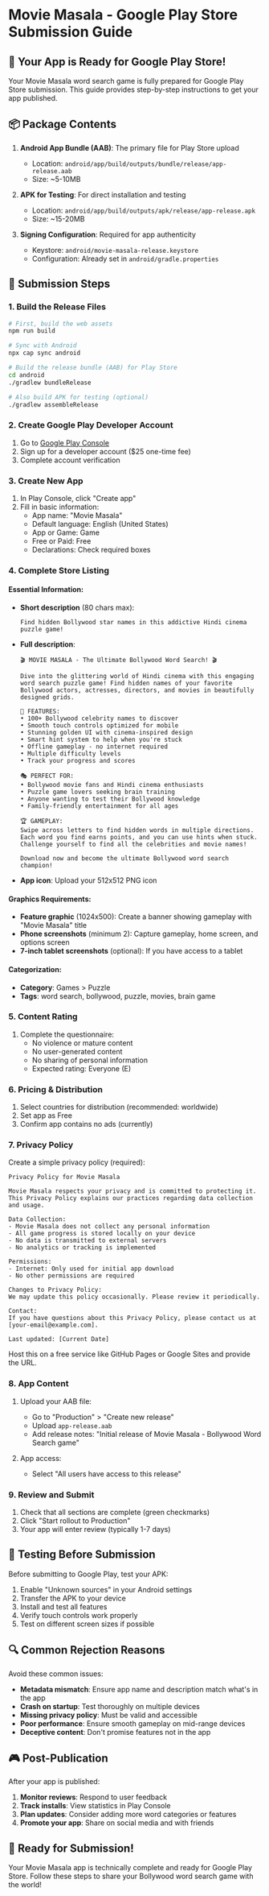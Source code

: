 # Movie Masala - Google Play Store Submission Guide

## 📱 Your App is Ready for Google Play Store!

Your Movie Masala word search game is fully prepared for Google Play Store submission. This guide provides step-by-step instructions to get your app published.

## 📦 Package Contents

1. **Android App Bundle (AAB)**: The primary file for Play Store upload
   - Location: `android/app/build/outputs/bundle/release/app-release.aab`
   - Size: ~5-10MB

2. **APK for Testing**: For direct installation and testing
   - Location: `android/app/build/outputs/apk/release/app-release.apk`
   - Size: ~15-20MB

3. **Signing Configuration**: Required for app authenticity
   - Keystore: `android/movie-masala-release.keystore`
   - Configuration: Already set in `android/gradle.properties`

## 🚀 Submission Steps

### 1. Build the Release Files

```bash
# First, build the web assets
npm run build

# Sync with Android
npx cap sync android

# Build the release bundle (AAB) for Play Store
cd android
./gradlew bundleRelease

# Also build APK for testing (optional)
./gradlew assembleRelease
```

### 2. Create Google Play Developer Account

1. Go to [Google Play Console](https://play.google.com/console)
2. Sign up for a developer account ($25 one-time fee)
3. Complete account verification

### 3. Create New App

1. In Play Console, click "Create app"
2. Fill in basic information:
   - App name: "Movie Masala"
   - Default language: English (United States)
   - App or Game: Game
   - Free or Paid: Free
   - Declarations: Check required boxes

### 4. Complete Store Listing

#### Essential Information:
- **Short description** (80 chars max):
  ```
  Find hidden Bollywood star names in this addictive Hindi cinema puzzle game!
  ```

- **Full description**:
  ```
  🎬 MOVIE MASALA - The Ultimate Bollywood Word Search! 🎬

  Dive into the glittering world of Hindi cinema with this engaging word search puzzle game! Find hidden names of your favorite Bollywood actors, actresses, directors, and movies in beautifully designed grids.

  🌟 FEATURES:
  • 100+ Bollywood celebrity names to discover
  • Smooth touch controls optimized for mobile
  • Stunning golden UI with cinema-inspired design  
  • Smart hint system to help when you're stuck
  • Offline gameplay - no internet required
  • Multiple difficulty levels
  • Track your progress and scores

  🎭 PERFECT FOR:
  • Bollywood movie fans and Hindi cinema enthusiasts
  • Puzzle game lovers seeking brain training
  • Anyone wanting to test their Bollywood knowledge
  • Family-friendly entertainment for all ages

  🏆 GAMEPLAY:
  Swipe across letters to find hidden words in multiple directions. Each word you find earns points, and you can use hints when stuck. Challenge yourself to find all the celebrities and movie names!

  Download now and become the ultimate Bollywood word search champion!
  ```

- **App icon**: Upload your 512x512 PNG icon

#### Graphics Requirements:
- **Feature graphic** (1024x500): Create a banner showing gameplay with "Movie Masala" title
- **Phone screenshots** (minimum 2): Capture gameplay, home screen, and options screen
- **7-inch tablet screenshots** (optional): If you have access to a tablet

#### Categorization:
- **Category**: Games > Puzzle
- **Tags**: word search, bollywood, puzzle, movies, brain game

### 5. Content Rating

1. Complete the questionnaire:
   - No violence or mature content
   - No user-generated content
   - No sharing of personal information
   - Expected rating: Everyone (E)

### 6. Pricing & Distribution

1. Select countries for distribution (recommended: worldwide)
2. Set app as Free
3. Confirm app contains no ads (currently)

### 7. Privacy Policy

Create a simple privacy policy (required):

```
Privacy Policy for Movie Masala

Movie Masala respects your privacy and is committed to protecting it. This Privacy Policy explains our practices regarding data collection and usage.

Data Collection:
- Movie Masala does not collect any personal information
- All game progress is stored locally on your device
- No data is transmitted to external servers
- No analytics or tracking is implemented

Permissions:
- Internet: Only used for initial app download
- No other permissions are required

Changes to Privacy Policy:
We may update this policy occasionally. Please review it periodically.

Contact:
If you have questions about this Privacy Policy, please contact us at [your-email@example.com].

Last updated: [Current Date]
```

Host this on a free service like GitHub Pages or Google Sites and provide the URL.

### 8. App Content

1. Upload your AAB file:
   - Go to "Production" > "Create new release"
   - Upload `app-release.aab`
   - Add release notes: "Initial release of Movie Masala - Bollywood Word Search game"

2. App access:
   - Select "All users have access to this release"

### 9. Review and Submit

1. Check that all sections are complete (green checkmarks)
2. Click "Start rollout to Production"
3. Your app will enter review (typically 1-7 days)

## 📱 Testing Before Submission

Before submitting to Google Play, test your APK:

1. Enable "Unknown sources" in your Android settings
2. Transfer the APK to your device
3. Install and test all features
4. Verify touch controls work properly
5. Test on different screen sizes if possible

## 🔍 Common Rejection Reasons

Avoid these common issues:

- **Metadata mismatch**: Ensure app name and description match what's in the app
- **Crash on startup**: Test thoroughly on multiple devices
- **Missing privacy policy**: Must be valid and accessible
- **Poor performance**: Ensure smooth gameplay on mid-range devices
- **Deceptive content**: Don't promise features not in the app

## 🎮 Post-Publication

After your app is published:

1. **Monitor reviews**: Respond to user feedback
2. **Track installs**: View statistics in Play Console
3. **Plan updates**: Consider adding more word categories or features
4. **Promote your app**: Share on social media and with friends

## 🚀 Ready for Submission!

Your Movie Masala app is technically complete and ready for Google Play Store. Follow these steps to share your Bollywood word search game with the world!